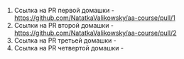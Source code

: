 1. Ссылка на PR первой домашки - https://github.com/NatatkaValikowsky/aa-course/pull/1
2. Ссылки на PR второй домашки - https://github.com/NatatkaValikowsky/aa-course/pull/2
3. Ссылка на PR третьей домашки - 
4. Ссылка на PR четвертой домашки - 